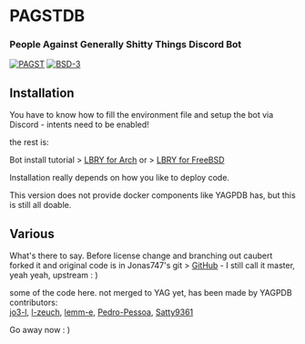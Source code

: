 PAGSTDB
================

### People Against Generally Shitty Things Discord Bot

[![PAGST](https://img.shields.io/github/v/tag/mrbentarikau/pagst?style=flat-square)](https://pagst.xyz)
[![BSD-3](https://img.shields.io/github/license/mrbentarikau/pagst?color=%231a1a1a)](https://opensource.org/licenses/BSD-3-Clause)
## Installation
You have to know how to fill the environment file and setup the bot via Discord - intents need to be enabled!

the rest is:

Bot install tutorial > [LBRY for Arch](https://lbry.tv/@caubert:c47/pagst-yagpdb-install-on-archlinux:4)
or > [LBRY for FreeBSD](https://lbry.tv/@caubert:c47/pagstbsd-self-hosting-yagpdb-on-freebsd:b)

Installation really depends on how you like to deploy code.

This version does not provide docker components like YAGPDB has, but this is still all doable.

## Various
What's there to say.
Before license change and branching out caubert forked it and 
original code is in Jonas747's git > [GitHub](https://github.com/jonas747/yagpdb) - I still call it master, yeah yeah, upstream : )

some of the code here. not merged to YAG yet, has been made by YAGPDB contributors:  
[jo3-l](https://github.com/jo3-l),
[l-zeuch](https://github.com/l-zeuch),
[lemm-e](https://github.com/lemm-e/),
[Pedro-Pessoa](https://github.com/Pedro-Pessoa),
[Satty9361](https://github.com/Satty9361)

Go away now : )
